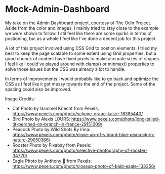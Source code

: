 # Mock-Admin-Dashboard

My take on the Admin Dashboard project, courtesy of The Odin Project. Aside from the color and images, I mainly tried to stay close to the example we were shown to follow. I stil feel like there are some quirks in terms of postioning, but as a whole I feel like I've done a decent job for this project.

A lot of this project involved using CSS Grid to postion elements. I tried my best to keep the page scalable to some extent using Grid properties, but a good chunck of content have fixed pixels to make accurate sizes of shapes. I feel like I could've played around with clamp() or minmax() properties to solve those issues but the CSS was already a lot to handle.

In terms of improvements I would probably like to go back and optimize the CSS as I feel like it got messy towards the end of the project. Some of the spacing could also be improved.

Image Credits:
- Cat Photo by Gammel Knecht from Pexels: https://www.pexels.com/photo/schone-graue-katze-16385440/
- Bird Photo by Alexis LOURS: https://www.pexels.com/photo/long-tailed-tit-perched-on-branch-in-france-29151009/
- Peacock Photo by Wild Shots By Irina: https://www.pexels.com/photo/close-up-of-vibrant-blue-peacock-in-nature-29050366/
- Rooster Photo by Pixabay from Pexels: https://www.pexels.com/photo/selective-photography-of-rooster-34770/
- Eagle Photo by Anthony 🙂 from Pexels: https://www.pexels.com/photo/closeup-photo-of-bald-eagle-133356/